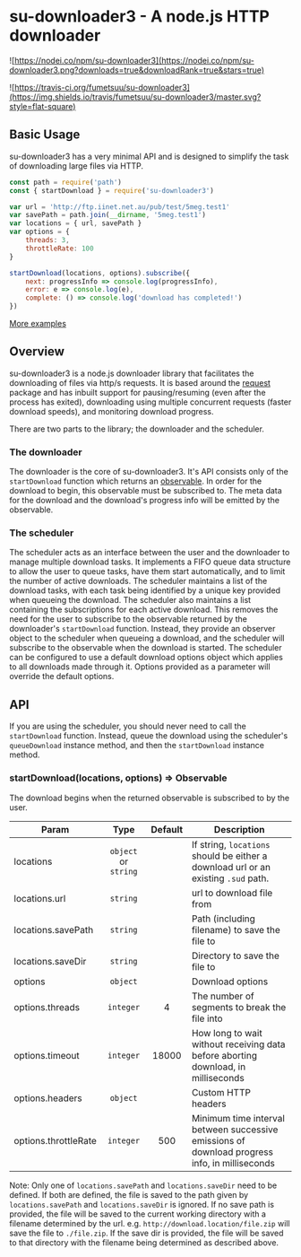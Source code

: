 # su-downloader3 - A node.js HTTP downloader

![https://nodei.co/npm/su-downloader3](https://nodei.co/npm/su-downloader3.png?downloads=true&downloadRank=true&stars=true)

![https://travis-ci.org/fumetsuu/su-downloader3](https://img.shields.io/travis/fumetsuu/su-downloader3/master.svg?style=flat-square)

## Basic Usage
su-downloader3 has a very minimal API and is designed to simplify the task of downloading large files via HTTP.

```js
const path = require('path')
const { startDownload } = require('su-downloader3')

var url = 'http://ftp.iinet.net.au/pub/test/5meg.test1'
var savePath = path.join(__dirname, '5meg.test1')
var locations = { url, savePath }
var options = {
	threads: 3,
	throttleRate: 100
}

startDownload(locations, options).subscribe({
	next: progressInfo => console.log(progressInfo),
	error: e => console.log(e),
	complete: () => console.log('download has completed!')
})
```
[More examples](https://github.com/fumetsuu/su-downloader3/tree/master/examples)

## Overview
su-downloader3 is a node.js downloader library that facilitates the downloading of files via http/s requests. It is based around the [request](https://github.com/request/request) package and has inbuilt support for pausing/resuming (even after the process has exited), downloading using multiple concurrent requests (faster download speeds), and monitoring download progress.

There are two parts to the library; the downloader and the scheduler.

### The downloader
The downloader is the core of su-downloader3. It's API consists only of the `startDownload` function which returns an [observable](http://reactivex.io/rxjs/class/es6/Observable.js%7EObservable.html). In order for the download to begin, this observable must be subscribed to. The meta data for the download and the download's progress info will be emitted by the observable.

### The scheduler
The scheduler acts as an interface between the user and the downloader to manage multiple download tasks. It implements a FIFO queue data structure to allow the user to queue tasks, have them start automatically, and to limit the number of active downloads. The scheduler maintains a list of the download tasks, with each task being identified by a unique key provided when queueing the download. The scheduler also maintains a list containing the subscriptions for each active download. This removes the need for the user to subscribe to the observable returned by the downloader's `startDownload` function. Instead, they provide an observer object to the scheduler when queueing a download, and the scheduler will subscribe to the observable when the download is started.
The scheduler can be configured to use a default download options object which applies to all downloads made through it. Options provided as a parameter will override the default options.

## API
If you are using the scheduler, you should never need to call the `startDownload` function. Instead, queue the download using the scheduler's `queueDownload` instance method, and then the `startDownload` instance method.
### startDownload(locations, options) => Observable
The download begins when the returned observable is subscribed to by the user.


| Param | Type | Default | Description |
| --- | :---: | :---: | --- |
| locations | `object` or `string` | | If string, `locations` should be either a download url or an existing `.sud` path. |
| locations.url | `string` | | url to download file from |
| locations.savePath | `string` | | Path (including filename) to save the file to |
| locations.saveDir	| `string` | | Directory to save the file to |
| options | `object` | | Download options|
| options.threads | `integer` | 4 | The number of segments to break the file into
| options.timeout | `integer` | 18000 | How long to wait without receiving data before aborting download, in milliseconds
| options.headers | `object` | | Custom HTTP headers
| options.throttleRate | `integer` | 500 | Minimum time interval between successive emissions of download progress info, in milliseconds |

Note: Only one of `locations.savePath` and `locations.saveDir` need to be defined. If both are defined, the file is saved to the path given by `locations.savePath` and `locations.saveDir` is ignored.
If no save path is provided, the file will be saved to the current working directory with a filename determined by the url. e.g. `http://download.location/file.zip` will save the file to `./file.zip`.
If the save dir is provided, the file will be saved to that directory with the filename being determined as described above.